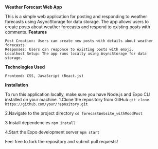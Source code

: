 **Weather Forecast Web App**

This is a simple web application for posting and responding to weather forecasts using AsyncStorage for data storage. The app allows users to create posts about weather forecasts and respond to existing posts with comments.
**Features**

    Post Creation: Users can create new posts with details about weather forecasts.
    Responses: Users can responce to existing posts with emoji.
    Localhost Setup: The app runs locally using AsyncStorage for data storage.
    
**Technologies Used**

    Frontend: CSS, JavaScript (React.js)

**Installation**

To run this application locally, make sure you have Node.js and Expo CLI installed on your machine.
1.Clone the repository from GitHub
```git clone https://github.com/your/repository.git```

2.Navigate to the project directory
```cd forecastWebsite_withMoodPost```

3.Install dependencies
```npm install```


4.Start the Expo development server
```npm start```


Feel free to fork the repository and submit pull requests!
